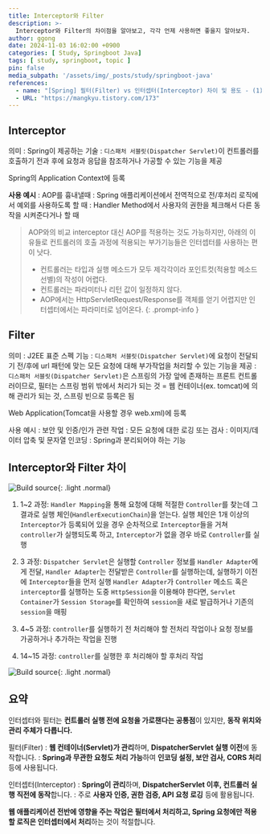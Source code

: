 ```yaml
---
title: Interceptor와 Filter
description: >-
  Interceptor와 Filter의 차이점을 알아보고, 각각 언제 사용하면 좋을지 알아보자.
author: ggong
date: 2024-11-03 16:02:00 +0900
categories: [ Study, Springboot Java]
tags: [ study, springboot, topic ]
pin: false
media_subpath: '/assets/img/_posts/study/springboot-java'
references:
  - name: "[Spring] 필터(Filter) vs 인터셉터(Interceptor) 차이 및 용도 - (1)"
  - URL: "https://mangkyu.tistory.com/173"
---
```



## Interceptor

의미
: Spring이 제공하는 기술
: `디스패처 서블릿(Dispatcher Servlet)`이 컨트롤러를 호출하기 전과 후에 요청과 응답을 참조하거나 가공할 수 있는 기능을 제공

Spring의 Application Context에 등록

**사용 예시**
: AOP를 흉내낼때
: Spring 애플리케이션에서 전역적으로 전/후처리 로직에서 예외를 사용하도록 할 때
: Handler Method에서 사용자의 권한을 체크해서 다른 동작을 시켜준다거나 할 때


> AOP와의 비교
> interceptor 대신 AOP를 적용하는 것도 가능하지만, 아래의 이유들로 컨트롤러의 호출 과정에 적용되는 부가기능들은 인터셉터를 사용하는 편이 낫다.
> - 컨트롤러는 타입과 실행 메소드가 모두 제각각이라 포인트컷(적용할 메소드 선별)의 작성이 어렵다.
> - 컨트롤러는 파라미터나 리턴 값이 일정하지 않다.
> - AOP에서는 HttpServletRequest/Response를 객체를 얻기 어렵지만 인터셉터에서는 파라미터로 넘어온다.
{: .prompt-info }


## Filter

의미
: J2EE 표준 스펙 기능
: `디스패처 서블릿(Dispatcher Servlet)`에 요청이 전달되기 전/후에 url 패턴에 맞는 모든 요청에 대해 부가작업을 처리할 수 있는 기능을 제공
: `디스패처 서블릿(Dispatcher Servlet)`은 스프링의 가장 앞에 존재하는 프론트 컨트롤러이므로, 필터는 스프링 범위 밖에서 처리가 되는 것
    = 웹 컨테이너(ex. tomcat)에 의해 관리가 되는 것, 스프링 빈으로 등록은 됨

Web Application(Tomcat을 사용할 경우 web.xml)에 등록

사용 예시
: 보안 및 인증/인가 관련 작업
: 모든 요청에 대한 로깅 또는 검사
: 이미지/데이터 압축 및 문자열 인코딩
: Spring과 분리되어야 하는 기능


## Interceptor와 Filter 차이


![Build source](web-flow.png){: .light .normal}


1. 1~2 과정: `Handler Mapping`을 통해 요청에 대해 적절한 `Controller`를 찾는데 그 결과로 실행 체인(`HandlerExecutionChain`)을 얻는다.
실행 체인은 1개 이상의 `Interceptor`가 등록되어 있을 경우 순차적으로 `Interceptor`들을 거쳐 `controller`가 실행되도록 하고, 
`Interceptor`가 없을 경우 바로 `Controller`를 실행

2. 3     과정: `Dispatcher Servlet`은 실행할 `Controller` 정보를 `Handler Adapter`에게 전달, `Handler Adapter`는 전달받은 `Controller`를 실행하는데, 실행하기 이전에 `Interceptor`들을 먼저 실행
`Handler Adapter`가 `Controller` 메소드 혹은 `interceptor`를 실행하는 도중 `HttpSession`을 이용해야 한다면, 
`Servlet Container`가 `Session Storage`를 확인하여 `session`을 새로 발급하거나 기존의 `session`을 매핑

3. 4~5 과정: `controller`를 실행하기 전 처리해야 할 전처리 작업이나 요청 정보를 가공하거나 추가하는 작업을 진행
4. 14~15 과정: `controller`를 실행한 후 처리해야 할 후처리 작업


![Build source](interceptor-filter.png){: .light .normal}


## 요약
인터셉터와 필터는 **컨트롤러 실행 전에 요청을 가로챈다는 공통점**이 있지만, **동작 위치와 관리 주체가 다릅니다.**

필터(Filter)
: **웹 컨테이너(Servlet)가 관리**하며, **DispatcherServlet 실행 이전**에 동작합니다.
: **Spring과 무관한 요청도 처리 가능**하여 **인코딩 설정, 보안 검사, CORS 처리** 등에 사용됩니다.

인터셉터(Interceptor)
: **Spring이 관리**하며, **DispatcherServlet 이후, 컨트롤러 실행 직전에 동작**합니다.
: 주로 **사용자 인증, 권한 검증, API 요청 로깅** 등에 활용됩니다.

**웹 애플리케이션 전반에 영향을 주는 작업은 필터에서 처리하고, Spring 요청에만 적용할 로직은 인터셉터에서 처리**하는 것이 적절합니다.
